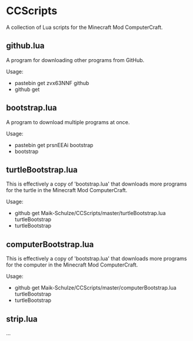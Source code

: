 # CCScripts
A collection of Lua scripts for the Minecraft Mod ComputerCraft.

github.lua
---------

A program for downloading other programs from GitHub.

Usage:
- pastebin get zvx63NNF github
- github get <GITHUB-PATH> <PROGRAM-NAME>

bootstrap.lua
---------

A program to download multiple programs at once.

Usage:
- pastebin get prsnEEAi bootstrap
- bootstrap <DEVICE-TYPE>

turtleBootstrap.lua
---------

This is effectively a copy of 'bootstrap.lua'
that downloads more programs for the turtle
in the Minecraft Mod ComputerCraft.

Usage:
- github get Maik-Schulze/CCScripts/master/turtleBootstrap.lua turtleBootstrap
- turtleBootstrap

computerBootstrap.lua
---------

This is effectively a copy of 'bootstrap.lua'
that downloads more programs for the computer
in the Minecraft Mod ComputerCraft.

Usage:
- github get Maik-Schulze/CCScripts/master/computerBootstrap.lua turtleBootstrap
- turtleBootstrap

strip.lua
---------

...
